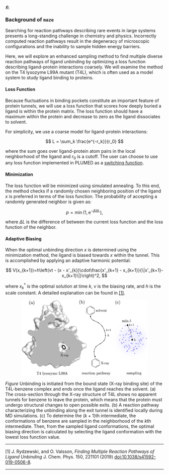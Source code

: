 ##### [&larr;](NAVIGATION.md)

### Background of `maze`

Searching for reaction pathways describing rare events in large systems presents a long-standing challenge in chemistry and physics. Incorrectly computed reaction pathways result in the degeneracy of microscopic configurations and the inability to sample hidden energy barriers. 

Here, we will explore an enhanced sampling method to find multiple diverse reaction pathways of ligand unbinding by optimizing a loss function describing ligand-protein interactions coarsely. We will examine the method on the T4 lysozyme L99A mutant (T4L), which is often used as a model system to study ligand binding to proteins.

#### Loss Function
Because fluctuations in binding pockets constitute an important feature of protein tunnels, we will use a loss function that scores how deeply buried a ligand is within the protein matrix. The loss function should have a maximum within the protein and decrease to zero as the ligand dissociates to solvent.

For simplicity, we use a coarse model for ligand-protein interactions:

$$
L = \sum_k \frac{e^{-r_k}}{r_0}
$$

where the sum goes over ligand-protein atom pairs in the local neighborhood of the ligand and $r_0$ is a cutoff. The user can choose to use any loss function implemented in PLUMED as a [switching function](https://www.plumed.org/doc-v2.9/user-doc/html/switchingfunction.html).

#### Minimization
The loss function will be minimized using simulated annealing. To this end, the method checks if a randomly chosen neighboring position of the ligand $x$ is preferred in terms of the loss function. The probability of accepting a randomly generated neighbor is given as:

$$
p = \min(1, \mathrm{e}^{-\beta \Delta L}),
$$

where $\Delta L$ is the difference of between the current loss function and the loss function of the neighbor. 

#### Adaptive Biasing
When the optimal unbinding direction $x$ is determined using the minimization method, the ligand is biased towards $x$ within the tunnel. This is accomplished by applying an adaptive harmonic potential:

$$
V(x_{k+1})=h\left(vt - (x - x'_{k})\cdot\frac{x'_{k+1} - x_{k+1}}{\|x'_{k+1}-x_{k+1}\|}\right)^2,
$$

where ${x}^*_k$ is the optimal solution at time $k$, $v$ is the
biasing rate, and $h$ is the scale constant. A detailed explanation can be found in [[1]](#1).

<center><img src="fig/scheme.jpeg" width="400"/></center>

*Figure* Unbinding is initiated from the bound state (X-ray binding site) of the T4L-benzene complex and ends once the ligand reaches the solvent. (a) The cross-section through the X-ray structure of T4L shows no apparent tunnels for benzene to leave the protein, which means that the protein must undergo structural changes to open possible exits. (b) A reaction pathway characterizing the unbinding along the exit tunnel is identified locally during MD simulations. (c) To determine the $(k + 1)$th intermediate, the conformations of benzene are sampled in the neighborhood of the $k$th intermediate. Then, from the sampled ligand conformations, the optimal biasing direction is calculated by selecting the ligand conformation with the lowest loss function value.

---

<a id="1">[1]</a>  J. Rydzewski, and O. Valsson, *Finding Multiple Reaction Pathways of Ligand Unbinding* J. Chem. Phys. 150, 221101 (2019) [doi:10.1038/s41592-019-0506-8](https://doi.org/10.1038/s41592-019-0506-8).

---
